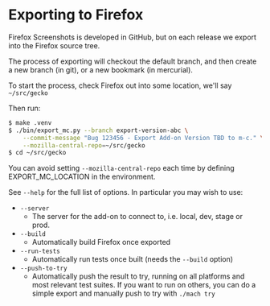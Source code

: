 # Exporting to Firefox

Firefox Screenshots is developed in GitHub, but on each release we export into the Firefox
source tree.

The process of exporting will checkout the default branch, and then create a new
branch (in git), or a new bookmark (in mercurial).

To start the process, check Firefox out into some location, we'll say `~/src/gecko`

Then run:

```sh
$ make .venv
$ ./bin/export_mc.py --branch export-version-abc \
    --commit-message "Bug 123456 - Export Add-on Version TBD to m-c." \
    --mozilla-central-repo=~/src/gecko
$ cd ~/src/gecko
```

You can avoid setting `--mozilla-central-repo` each time by defining
EXPORT_MC_LOCATION in the environment.

See `--help` for the full list of options. In particular you may wish to use:

* `--server`
  * The server for the add-on to connect to, i.e. local, dev, stage or prod.
* `--build`
  * Automatically build Firefox once exported
* `--run-tests`
  * Automatically run tests once built (needs the `--build` option)
* `--push-to-try`
  * Automatically push the result to try, running on all platforms and most
  relevant test suites. If you want to run on others, you can do a simple export
  and manually push to try with `./mach try`
